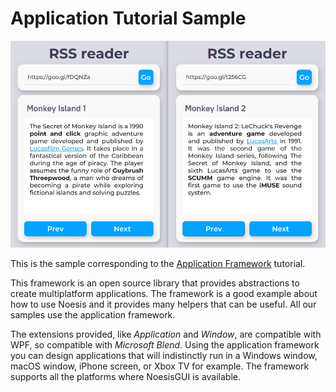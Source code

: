 # Application Tutorial Sample

![Screenshot](https://github.com/Noesis/Noesis.github.io/blob/master/NoesisGUI/Samples/ApplicationTutorial/Screenshot2.png)

This is the sample corresponding to the [Application Framework](http://www.noesisengine.com/docs/Gui.Core.ApplicationTutorial.html) tutorial.

This framework is an open source library that provides abstractions to create multiplatform applications. The framework is a good example about how to use Noesis and it provides many helpers that can be useful. All our samples use the application framework.

The extensions provided, like *Application* and *Window*, are compatible with WPF, so compatible with *Microsoft Blend*. Using the application framework you can design applications that will indistinctly run in a Windows window, macOS window, iPhone screen, or Xbox TV for example. The framework supports all the platforms where NoesisGUI is available.

